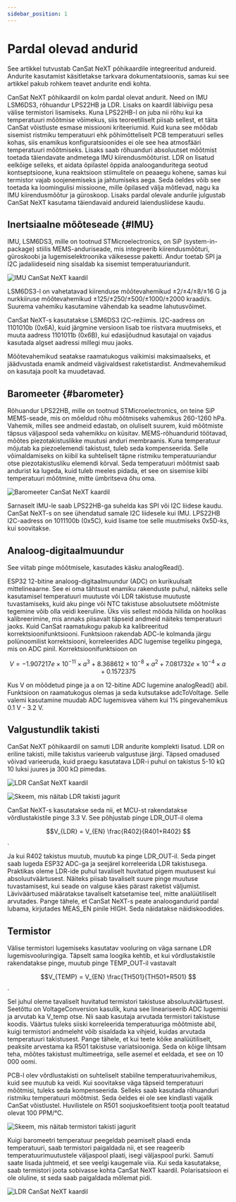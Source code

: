```yaml
---
sidebar_position: 1
---
```


# Pardal olevad andurid

See artikkel tutvustab CanSat NeXT põhikaardile integreeritud andureid. Andurite kasutamist käsitletakse tarkvara dokumentatsioonis, samas kui see artikkel pakub rohkem teavet andurite endi kohta.

CanSat NeXT põhikaardil on kolm pardal olevat andurit. Need on IMU LSM6DS3, rõhuandur LPS22HB ja LDR. Lisaks on kaardil läbiviigu pesa välise termistori lisamiseks. Kuna LPS22HB-l on juba nii rõhu kui ka temperatuuri mõõtmise võimekus, siis teoreetiliselt piisab sellest, et täita CanSat võistluste esmase missiooni kriteeriumid. Kuid kuna see mõõdab sisemist ristmiku temperatuuri ehk põhimõtteliselt PCB temperatuuri selles kohas, siis enamikus konfiguratsioonides ei ole see hea atmosfääri temperatuuri mõõtmiseks. Lisaks saab rõhuanduri absoluutset mõõtmist toetada täiendavate andmetega IMU kiirendusmõõturist. LDR on lisatud eelkõige selleks, et aidata õpilastel õppida analooganduritega seotud kontseptsioone, kuna reaktsioon stiimulitele on peaaegu kohene, samas kui termistor vajab soojenemiseks ja jahtumiseks aega. Seda öeldes võib see toetada ka loomingulisi missioone, mille õpilased välja mõtlevad, nagu ka IMU kiirendusmõõtur ja güroskoop. Lisaks pardal olevale andurile julgustab CanSat NeXT kasutama täiendavaid andureid laiendusliidese kaudu.

## Inertsiaalne mõõteseade {#IMU}

IMU, LSM6DS3, mille on tootnud STMicroelectronics, on SiP (system-in-package) stiilis MEMS-anduriseade, mis integreerib kiirendusmõõturi, güroskoobi ja lugemiselektroonika väikesesse paketti. Andur toetab SPI ja I2C jadaliideseid ning sisaldab ka sisemist temperatuuriandurit.

![IMU CanSat NeXT kaardil](./img/imu.png)

LSM6DS3-l on vahetatavad kiirenduse mõõtevahemikud ±2/±4/±8/±16 G ja nurkkiiruse mõõtevahemikud ±125/±250/±500/±1000/±2000 kraadi/s. Suurema vahemiku kasutamine vähendab ka seadme lahutusvõimet.

CanSat NeXT-s kasutatakse LSM6DS3 I2C-režiimis. I2C-aadress on 1101010b (0x6A), kuid järgmine versioon lisab toe riistvara muutmiseks, et muuta aadress 1101011b (0x6B), kui edasijõudnud kasutajal on vajadus kasutada algset aadressi millegi muu jaoks.

Mõõtevahemikud seatakse raamatukogus vaikimisi maksimaalseks, et jäädvustada enamik andmeid vägivaldsest raketistardist. Andmevahemikud on kasutaja poolt ka muudetavad.

## Baromeeter {#barometer}

Rõhuandur LPS22HB, mille on tootnud STMicroelectronics, on teine SiP MEMS-seade, mis on mõeldud rõhu mõõtmiseks vahemikus 260-1260 hPa. Vahemik, milles see andmeid edastab, on oluliselt suurem, kuid mõõtmiste täpsus väljaspool seda vahemikku on küsitav. MEMS-rõhuandurid töötavad, mõõtes piezotakistuslikke muutusi anduri membraanis. Kuna temperatuur mõjutab ka piezoelemendi takistust, tuleb seda kompenseerida. Selle võimaldamiseks on kiibil ka suhteliselt täpne ristmiku temperatuuriandur otse piezotakistusliku elemendi kõrval. Seda temperatuuri mõõtmist saab andurist ka lugeda, kuid tuleb meeles pidada, et see on sisemise kiibi temperatuuri mõõtmine, mitte ümbritseva õhu oma.

![Baromeeter CanSat NeXT kaardil](./img/barometer.png)

Sarnaselt IMU-le saab LPS22HB-ga suhelda kas SPI või I2C liidese kaudu. CanSat NeXT-s on see ühendatud samale I2C liidesele kui IMU. LPS22HB I2C-aadress on 1011100b (0x5C), kuid lisame toe selle muutmiseks 0x5D-ks, kui soovitakse.

## Analoog-digitaalmuundur

See viitab pinge mõõtmisele, kasutades käsku analogRead().

ESP32 12-bitine analoog-digitaalmuundur (ADC) on kurikuulsalt mittelineaarne. See ei oma tähtsust enamiku rakenduste puhul, näiteks selle kasutamisel temperatuuri muutuste või LDR takistuse muutuste tuvastamiseks, kuid aku pinge või NTC takistuse absoluutsete mõõtmiste tegemine võib olla veidi keeruline. Üks viis sellest mööda hiilida on hoolikas kalibreerimine, mis annaks piisavalt täpseid andmeid näiteks temperatuuri jaoks. Kuid CanSat raamatukogu pakub ka kalibreeritud korrektsioonifunktsiooni. Funktsioon rakendab ADC-le kolmanda järgu polünoomilist korrektsiooni, korreleerides ADC lugemise tegeliku pingega, mis on ADC pinil. Korrektsioonifunktsioon on

$$V = -1.907217e \times 10^{-11} \times a^3 + 8.368612 \times 10^{-8} \times a^2 + 7.081732e \times 10^{-4} \times a + 0.1572375$$

Kus V on mõõdetud pinge ja a on 12-bitine ADC lugemine analogRead() abil. Funktsioon on raamatukogus olemas ja seda kutsutakse adcToVoltage. Selle valemi kasutamine muudab ADC lugemisvea vähem kui 1% pingevahemikus 0.1 V - 3.2 V.

## Valgustundlik takisti

CanSat NeXT põhikaardil on samuti LDR andurite komplekti lisatud. LDR on eriline takisti, mille takistus varieerub valgustuse järgi. Täpsed omadused võivad varieeruda, kuid praegu kasutatava LDR-i puhul on takistus 5-10 kΩ 10 luksi juures ja 300 kΩ pimedas.

![LDR CanSat NeXT kaardil](./img/LDR.png)

![Skeem, mis näitab LDR takisti jagurit](./img/division.png)

CanSat NeXT-s kasutatakse seda nii, et MCU-st rakendatakse võrdlustakistile pinge 3.3 V. See põhjustab pinge LDR_OUT-il olema

$$V_{LDR} = V_{EN} \frac{R402}{R401+R402} $$.

Ja kui R402 takistus muutub, muutub ka pinge LDR_OUT-il. Seda pinget saab lugeda ESP32 ADC-ga ja seejärel korreleerida LDR takistusega. Praktikas oleme LDR-ide puhul tavaliselt huvitatud pigem muutusest kui absoluutväärtusest. Näiteks piisab tavaliselt suure pinge muutuse tuvastamisest, kui seade on valguse käes pärast raketist väljumist. Läviväärtused määratakse tavaliselt katsetamise teel, mitte analüütiliselt arvutades. Pange tähele, et CanSat NeXT-s peate analoogandurid pardal lubama, kirjutades MEAS_EN pinile HIGH. Seda näidatakse näidiskoodides.

## Termistor

Välise termistori lugemiseks kasutatav vooluring on väga sarnane LDR lugemisvooluringiga. Täpselt sama loogika kehtib, et kui võrdlustakistile rakendatakse pinge, muutub pinge TEMP_OUT-il vastavalt

$$V_{TEMP} = V_{EN} \frac{TH501}{TH501+R501} $$.

Sel juhul oleme tavaliselt huvitatud termistori takistuse absoluutväärtusest. Seetõttu on VoltageConversion kasulik, kuna see lineariseerib ADC lugemisi ja arvutab ka V_temp otse. Nii saab kasutaja arvutada termistori takistuse koodis. Väärtus tuleks siiski korreleerida temperatuuriga mõõtmiste abil, kuigi termistori andmeleht võib sisaldada ka vihjeid, kuidas arvutada temperatuuri takistusest. Pange tähele, et kui teete kõike analüütiliselt, peaksite arvestama ka R501 takistuse variatsiooniga. Seda on kõige lihtsam teha, mõõtes takistust multimeetriga, selle asemel et eeldada, et see on 10 000 oomi.

PCB-l olev võrdlustakisti on suhteliselt stabiilne temperatuurivahemikus, kuid see muutub ka veidi. Kui soovitakse väga täpseid temperatuuri mõõtmisi, tuleks seda kompenseerida. Selleks saab kasutada rõhuanduri ristmiku temperatuuri mõõtmist. Seda öeldes ei ole see kindlasti vajalik CanSat võistlustel. Huvilistele on R501 soojuskoefitsient tootja poolt teatatud olevat 100 PPM/°C.

![Skeem, mis näitab termistori takisti jagurit](./img/thermistor.png)

Kuigi baromeetri temperatuur peegeldab peamiselt plaadi enda temperatuuri, saab termistori paigaldada nii, et see reageerib temperatuurimuutustele väljaspool plaati, isegi väljaspool purki. Samuti saate lisada juhtmeid, et see veelgi kaugemale viia. Kui seda kasutatakse, saab termistori joota sobivasse kohta CanSat NeXT kaardil. Polarisatsioon ei ole oluline, st seda saab paigaldada mõlemat pidi.

![LDR CanSat NeXT kaardil](./img/thermistor_holes.png)